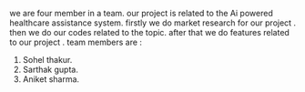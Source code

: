we are four member in a team.
our project is related to the Ai powered healthcare assistance system.
firstly we do market research for our project .
then we do our  codes related to the topic.
after that we do features related to our project .
team members are : 
1) Sohel thakur.
2) Sarthak gupta.
3) Aniket sharma.
